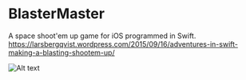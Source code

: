 # BlasterMaster
A space shoot'em up game for iOS programmed in Swift.
https://larsbergqvist.wordpress.com/2015/09/16/adventures-in-swift-making-a-blasting-shootem-up/

![Alt text](https://larsbergqvist.files.wordpress.com/2015/09/blastermaster1.jpg "BlasterMaster")

